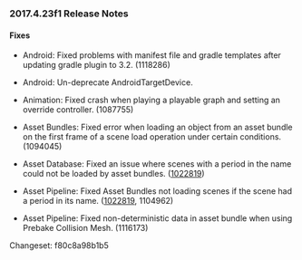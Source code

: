 ### 2017.4.23f1 Release Notes

#### Fixes

*   Android: Fixed problems with manifest file and gradle templates after updating gradle plugin to 3.2. (1118286)
    
*   Android: Un-deprecate AndroidTargetDevice.
    
*   Animation: Fixed crash when playing a playable graph and setting an override controller. (1087755)
    
*   Asset Bundles: Fixed error when loading an object from an asset bundle on the first frame of a scene load operation under certain conditions. (1094045)
    
*   Asset Database: Fixed an issue where scenes with a period in the name could not be loaded by asset bundles. ([1022819](https://issuetracker.unity3d.com/issues/cant-load-a-scene-from-asset-bundle-if-scene-has-a-period-in-the-name))
    
*   Asset Pipeline: Fixed Asset Bundles not loading scenes if the scene had a period in its name. ([1022819](https://issuetracker.unity3d.com/issues/cant-load-a-scene-from-asset-bundle-if-scene-has-a-period-in-the-name), 1104962)
    
*   Asset Pipeline: Fixed non-deterministic data in asset bundle when using Prebake Collision Mesh. (1116173)
    

Changeset: f80c8a98b1b5